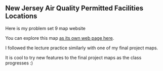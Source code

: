 ## New Jersey Air Quality Permitted Facilities Locations

Here is my problem set 9 map website

You can explore this map [as its own web page here](nj_air.html).

I followed the lecture practice similarly with one of my final project maps.

It is cool to try new features to the final project maps as the class progresses :)
